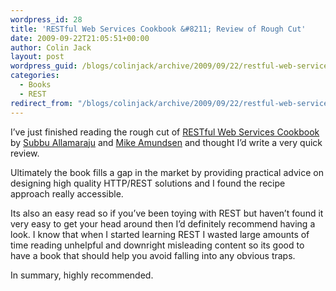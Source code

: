 ```yaml
---
wordpress_id: 28
title: 'RESTful Web Services Cookbook &#8211; Review of Rough Cut'
date: 2009-09-22T21:05:51+00:00
author: Colin Jack
layout: post
wordpress_guid: /blogs/colinjack/archive/2009/09/22/restful-web-services-cookbook-review-of-rough-cut.aspx
categories:
  - Books
  - REST
redirect_from: "/blogs/colinjack/archive/2009/09/22/restful-web-services-cookbook-review-of-rough-cut.aspx/"
---
```

I&#8217;ve just finished reading the rough cut of [RESTful Web Services Cookbook](http://www.restful-webservices-cookbook.org/) by [Subbu Allamaraju](http://www.subbu.org/) and [Mike Amundsen](http://www.amundsen.com/blog/) and thought I&#8217;d write a very quick review. 

Ultimately the book fills a gap in the market by providing practical advice on designing high quality HTTP/REST solutions and I found the recipe approach really accessible. 

Its also an easy read so if you&#8217;ve been toying with REST but haven&#8217;t found it very easy to get your head around then I&#8217;d definitely recommend having a look. I know that when I started learning REST I wasted large amounts of time reading unhelpful and downright misleading content so its good to have a book that should help you avoid falling into any obvious traps.

In summary, highly recommended.